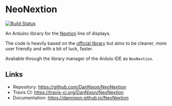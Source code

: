# NeoNextion

[![Build Status](https://travis-ci.org/DanNixon/NeoNextion.svg?branch=master)](https://travis-ci.org/DanNixon/NeoNextion)

An Arduino library for the
[Nextion](http://wiki.iteadstudio.com/Nextion_HMI_Solution) line of displays.

The code is heavily based on the [official
library](https://github.com/itead/ITEADLIB_Arduino_Nextion) but aims to be
cleaner, more user friendly and with a bit of luck, faster.

Avaliable through the library manager of the Arduio IDE as `NeoNextion`.

## Links

- Repository: https://github.com/DanNixon/NeoNextion
- Travis CI: https://travis-ci.org/DanNixon/NeoNextion
- Documentation: https://dannixon.github.io/NeoNextion
